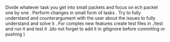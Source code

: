 Divide whatever task you get into small packets and focus on ech packet one by one .
Perform changes in small form of tasks .
Try to fully understand and counterargument with the user about the issues to fully understand and solve it .
For complex new features create test files in ./test and run it and test it .(do not forget to add it in gitignore before commiting or pushing )
